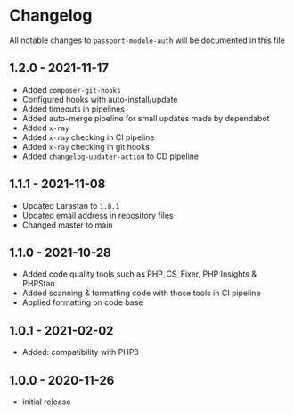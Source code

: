 # Changelog

All notable changes to `passport-module-auth` will be documented in this file

## 1.2.0 - 2021-11-17

- Added `composer-git-hooks`
- Configured hooks with auto-install/update
- Added timeouts in pipelines
- Added  auto-merge pipeline for small updates made by dependabot
- Added `x-ray`
- Added `x-ray` checking in CI pipeline
- Added `x-ray` checking in git hooks
- Added `changelog-updater-action` to CD pipeline

## 1.1.1 - 2021-11-08

- Updated Larastan to `1.0.1`
- Updated email address in repository files
- Changed master to main

## 1.1.0 - 2021-10-28

- Added code quality tools such as PHP_CS_Fixer, PHP Insights & PHPStan
- Added scanning & formatting code with those tools in CI pipeline
- Applied formatting on code base

## 1.0.1 - 2021-02-02

- Added: compatibility with PHP8

## 1.0.0 - 2020-11-26

- initial release
